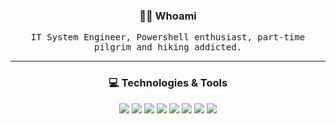 <h3 align="center"> 👨‍💻 Whoami</h3>
<p align="center">
  <samp>IT System Engineer, Powershell enthusiast, part-time pilgrim and hiking addicted.
  </samp>
</p>

----

<h3 align="center"> 💻 Technologies &amp; Tools</h3>
<p align="center">
<img src="https://img.shields.io/static/v1?logo=powershell&label=&message=Powershell&color=black&logoColor=white&style=flat-square" />
<img src="https://img.shields.io/static/v1?logo=visualstudiocode&label=&message=VS%20Code&color=black&style=flat-square" />
<img src="https://img.shields.io/static/v1?logo=git&label=&message=Git&color=black&logoColor=white&style=flat-square" />
<img src="https://img.shields.io/static/v1?logo=github&label=&message=Github&color=black&logoColor=white&style=flat-square" />
<img src="https://img.shields.io/static/v1?logo=microsoftazure&label=&message=Azure&color=black&logoColor=white&style=flat-square" />
<img src="https://img.shields.io/static/v1?logo=windows&label=&message=Windows&color=black&logoColor=white&style=flat-square" />
<img src="https://img.shields.io/static/v1?logo=windowsterminal&label=&message=Windows%20Terminal&color=black&logoColor=white&style=flat-square" />
<img src="https://img.shields.io/static/v1?logo=markdown&label=&message=Markdown&color=black&logoColor=white&style=flat-square" />
</p>